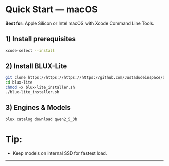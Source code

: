 # Quick Start — macOS

**Best for:** Apple Silicon or Intel macOS with Xcode Command Line Tools.

## 1) Install prerequisites
```bash
xcode-select --install
```

## 2) Install BLUX-Lite
```bash
git clone https://https://https://https://github.com/Justadudeinspace/blux-lite
cd blux-lite
chmod +x blux-lite_installer.sh
./blux-lite_installer.sh
```

## 3) Engines & Models
```python
blux catalog download qwen2_5_3b
```

# Tip: 

- Keep models on internal SSD for fastest load.

---
